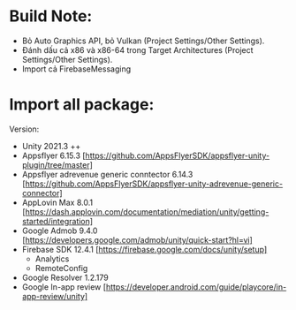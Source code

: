 # Build Note:
- Bỏ Auto Graphics API, bỏ Vulkan (Project Settings/Other Settings).
- Đánh dấu cả x86 và x86-64 trong Target Architectures (Project Settings/Other Settings).
- Import cả FirebaseMessaging
# Import all package:
Version:
- Unity 2021.3 ++
- Appsflyer 6.15.3 [https://github.com/AppsFlyerSDK/appsflyer-unity-plugin/tree/master]
- Appsflyer adrevenue generic conntector 6.14.3 [https://github.com/AppsFlyerSDK/appsflyer-unity-adrevenue-generic-connector]
- AppLovin Max 8.0.1 [https://dash.applovin.com/documentation/mediation/unity/getting-started/integration]
- Google Admob 9.4.0 [https://developers.google.com/admob/unity/quick-start?hl=vi]
- Firebase SDK 12.4.1 [https://firebase.google.com/docs/unity/setup]
  + Analytics
  + RemoteConfig
- Google Resolver 1.2.179
- Google In-app review [https://developer.android.com/guide/playcore/in-app-review/unity]
  
